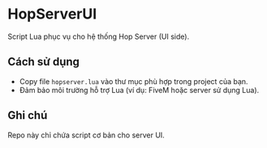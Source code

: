# HopServerUI

Script Lua phục vụ cho hệ thống Hop Server (UI side).

## Cách sử dụng

- Copy file `hopserver.lua` vào thư mục phù hợp trong project của bạn.
- Đảm bảo môi trường hỗ trợ Lua (ví dụ: FiveM hoặc server sử dụng Lua).

## Ghi chú

Repo này chỉ chứa script cơ bản cho server UI.
